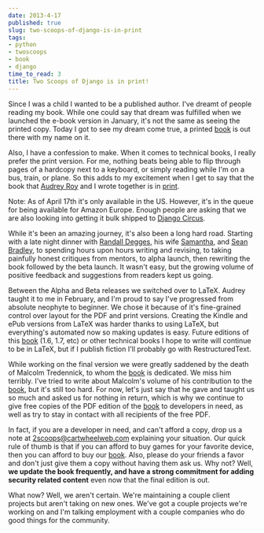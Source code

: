 ```yaml
---
date: 2013-4-17
published: true
slug: two-scoops-of-django-is-in-print
tags:
- python
- twoscoops
- book
- django
time_to_read: 3
title: Two Scoops of Django is in print!
---
```


Since I was a child I wanted to be a published author. I've dreamt of
people reading my book. While one could say that dream was fulfilled
when we launched the e-book version in January, it's not the same as
seeing the printed copy. Today I got to see my dream come true, a
printed
[book](http://www.amazon.com/Two-Scoops-Django-Best-Practices/dp/1481879707/ref=sr_1_2?ie=UTF8&qid=1366166104&sr=8-2&tag=ihpydanny-20)
is out there with my name on it.

Also, I have a confession to make. When it comes to technical books, I
really prefer the print version. For me, nothing beats being able to
flip through pages of a hardcopy next to a keyboard, or simply reading
while I'm on a bus, train, or plane. So this adds to my excitement when
I get to say that the book that [Audrey Roy](http://audreymroy.com/) and
I wrote together is in
[print](http://www.amazon.com/Two-Scoops-Django-Best-Practices/dp/1481879707/ref=sr_1_2?ie=UTF8&qid=1366166104&sr=8-2&tag=ihpydanny-20).

Note: As of April 17th it's only available in the US. However, it's in
the queue for being available for Amazon Europe. Enough people are
asking that we are also looking into getting it bulk shipped to [Django
Circus](http://djangocircus.com/).

While it's been an amazing journey, it's also been a long hard road.
Starting with a late night dinner with [Randall
Degges](http://rdegges.com), his wife
[Samantha](http://hardlyfunny.com), and [Sean
Bradley](https://bravoflix.com/), to spending hours upon hours writing
and revising, to taking painfully honest critiques from mentors, to
alpha launch, then rewriting the book followed by the beta launch. It
wasn't easy, but the growing volume of positive feedback and
suggestions from readers kept us going.

Between the Alpha and Beta releases we switched over to LaTeX. Audrey
taught it to me in February, and I'm proud to say I've progressed from
absolute neophyte to beginner. We chose it because of it's fine-grained
control over layout for the PDF and print versions. Creating the Kindle
and ePub versions from LaTeX was harder thanks to using LaTeX, but
everything's automated now so making updates is easy. Future editions
of this
[book](http://www.amazon.com/Two-Scoops-Django-Best-Practices/dp/1481879707/ref=sr_1_2?ie=UTF8&qid=1366166104&sr=8-2&tag=ihpydanny-20)
(1.6, 1.7, etc) or other technical books I hope to write will continue
to be in LaTeX, but if I publish fiction I'll probably go with
RestructuredText.

While working on the final version we were greatly saddened by the death
of Malcolm Tredennick, to whom the
[book](http://www.amazon.com/Two-Scoops-Django-Best-Practices/dp/1481879707/ref=sr_1_2?ie=UTF8&qid=1366166104&sr=8-2&tag=ihpydanny-20)
is dedicated. We miss him terribly. I've tried to write about
Malcolm's volume of his contribution to the
[book](http://www.amazon.com/Two-Scoops-Django-Best-Practices/dp/1481879707/ref=sr_1_2?ie=UTF8&qid=1366166104&sr=8-2&tag=ihpydanny-20),
but it's still too hard. For now, let's just say that he gave and
taught us so much and asked us for nothing in return, which is why we
continue to give free copies of the PDF edition of the
[book](http://www.amazon.com/Two-Scoops-Django-Best-Practices/dp/1481879707/ref=sr_1_2?ie=UTF8&qid=1366166104&sr=8-2&tag=ihpydanny-20)
to developers in need, as well as try to stay in contact with all
recipients of the free PDF.

In fact, if you are a developer in need, and can't afford a copy, drop
us a note at <2scoops@cartwheelweb.com> explaining your situation. Our
quick rule of thumb is that if you can afford to buy games for your
favorite device, then you can afford to buy our
[book](http://www.amazon.com/Two-Scoops-Django-Best-Practices/dp/1481879707/ref=sr_1_2?ie=UTF8&qid=1366166104&sr=8-2&tag=ihpydanny-20).
Also, please do your friends a favor and don't just give them a copy
without having them ask us. Why not? Well, **we update the book
frequently, and have a strong commitment for adding security related
content** even now that the final edition is out.

What now? Well, we aren't certain. We're maintaining a couple client
projects but aren't taking on new ones. We've got a couple projects
we're working on and I'm talking employment with a couple companies
who do good things for the community.
